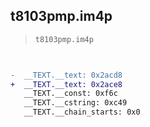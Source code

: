 ## t8103pmp.im4p

> `t8103pmp.im4p`

```diff

 
-  __TEXT.__text: 0x2acd8
+  __TEXT.__text: 0x2ace8
   __TEXT.__const: 0xf6c
   __TEXT.__cstring: 0xc49
   __TEXT.__chain_starts: 0x0

```

